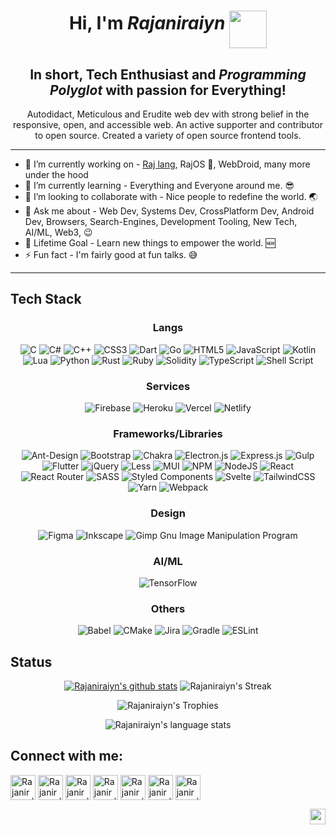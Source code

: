 <div align="center">

# Hi, I'm _Rajaniraiyn_ <img src="https://i.pinimg.com/originals/10/94/23/109423f76102e5e8f703b70612aaa98b.gif" width="60px" align="middle" />
  
## In short, Tech Enthusiast and _Programming Polyglot_ with passion for Everything!
  
  Autodidact, Meticulous and Erudite web dev with strong belief in the responsive, open, and accessible web. An active supporter and contributor to open source. Created a variety of open source frontend tools.
  
</div>

---

- 🔭 I’m currently working on - [Raj lang](https://dub.sh/raja-github-lang), RajOS 🤫, WebDroid, many more under the hood
- 🌱 I’m currently learning - Everything and Everyone around me. 😎 
- 👯 I’m looking to collaborate with - Nice people to redefine the world. 🌏
- 💬 Ask me about - Web Dev, Systems Dev, CrossPlatform Dev, Android Dev, Browsers, Search-Engines, Development Tooling, New Tech, AI/ML, Web3, 😉
- 🥅 Lifetime Goal - Learn new things to empower the world. 🆕
- ⚡ Fun fact - I'm fairly good at fun talks. 😅

---

## Tech Stack

<div align="center">

  ### Langs
![C](https://img.shields.io/badge/c-%2300599C.svg?style=flat&logo=c&logoColor=white) ![C#](https://img.shields.io/badge/c%23-%23239120.svg?style=flat&logo=c-sharp&logoColor=white) ![C++](https://img.shields.io/badge/c++-%2300599C.svg?style=flat&logo=c%2B%2B&logoColor=white) ![CSS3](https://img.shields.io/badge/css3-%231572B6.svg?style=flat&logo=css3&logoColor=white) ![Dart](https://img.shields.io/badge/dart-%230175C2.svg?style=flat&logo=dart&logoColor=white) ![Go](https://img.shields.io/badge/go-%2300ADD8.svg?style=flat&logo=go&logoColor=white) ![HTML5](https://img.shields.io/badge/html5-%23E34F26.svg?style=flat&logo=html5&logoColor=white) ![JavaScript](https://img.shields.io/badge/javascript-%23323330.svg?style=flat&logo=javascript&logoColor=%23F7DF1E) ![Kotlin](https://img.shields.io/badge/kotlin-%230095D5.svg?style=flat&logo=kotlin&logoColor=white) ![Lua](https://img.shields.io/badge/lua-%232C2D72.svg?style=flat&logo=lua&logoColor=white) ![Python](https://img.shields.io/badge/python-3670A0?style=flat&logo=python&logoColor=ffdd54) ![Rust](https://img.shields.io/badge/rust-%23000000.svg?style=flat&logo=rust&logoColor=white) ![Ruby](https://img.shields.io/badge/ruby-%23CC342D.svg?style=flat&logo=ruby&logoColor=white) ![Solidity](https://img.shields.io/badge/Solidity-%23363636.svg?style=flat&logo=solidity&logoColor=white) ![TypeScript](https://img.shields.io/badge/typescript-%23007ACC.svg?style=flat&logo=typescript&logoColor=white) ![Shell Script](https://img.shields.io/badge/shell_script-%23121011.svg?style=flat&logo=gnu-bash&logoColor=white)

  ### Services
![Firebase](https://img.shields.io/badge/firebase-%23039BE5.svg?style=flat&logo=firebase) ![Heroku](https://img.shields.io/badge/heroku-%23430098.svg?style=flat&logo=heroku&logoColor=white) ![Vercel](https://img.shields.io/badge/vercel-%23000000.svg?style=flat&logo=vercel&logoColor=white) ![Netlify](https://img.shields.io/badge/netlify-%23000000.svg?style=flat&logo=netlify&logoColor=#00C7B7)

  ### Frameworks/Libraries
![Ant-Design](https://img.shields.io/badge/-AntDesign-%230170FE?style=flat&logo=ant-design&logoColor=white) ![Bootstrap](https://img.shields.io/badge/bootstrap-%23563D7C.svg?style=flat&logo=bootstrap&logoColor=white) ![Chakra](https://img.shields.io/badge/chakra-%234ED1C5.svg?style=flat&logo=chakraui&logoColor=white) ![Electron.js](https://img.shields.io/badge/Electron-191970?style=flat&logo=Electron&logoColor=white) ![Express.js](https://img.shields.io/badge/express.js-%23404d59.svg?style=flat&logo=express&logoColor=%2361DAFB) ![Gulp](https://img.shields.io/badge/GULP-%23CF4647.svg?style=flat&logo=gulp&logoColor=white) ![Flutter](https://img.shields.io/badge/Flutter-%2302569B.svg?style=flat&logo=Flutter&logoColor=white) ![jQuery](https://img.shields.io/badge/jquery-%230769AD.svg?style=flat&logo=jquery&logoColor=white) ![Less](https://img.shields.io/badge/less-2B4C80?style=flat&logo=less&logoColor=white) ![MUI](https://img.shields.io/badge/MUI-%230081CB.svg?style=flat&logo=material-ui&logoColor=white) ![NPM](https://img.shields.io/badge/NPM-%23000000.svg?style=flat&logo=npm&logoColor=white) ![NodeJS](https://img.shields.io/badge/node.js-6DA55F?style=flat&logo=node.js&logoColor=white) ![React](https://img.shields.io/badge/react-%2320232a.svg?style=flat&logo=react&logoColor=%2361DAFB) ![React Router](https://img.shields.io/badge/React_Router-CA4245?style=flat&logo=react-router&logoColor=white) ![SASS](https://img.shields.io/badge/SASS-hotpink.svg?style=flat&logo=SASS&logoColor=white) ![Styled Components](https://img.shields.io/badge/styled--components-DB7093?style=flat&logo=styled-components&logoColor=white) ![Svelte](https://img.shields.io/badge/svelte-%23f1413d.svg?style=flat&logo=svelte&logoColor=white) ![TailwindCSS](https://img.shields.io/badge/tailwindcss-%2338B2AC.svg?style=flat&logo=tailwind-css&logoColor=white) ![Yarn](https://img.shields.io/badge/yarn-%232C8EBB.svg?style=flat&logo=yarn&logoColor=white) ![Webpack](https://img.shields.io/badge/webpack-%238DD6F9.svg?style=flat&logo=webpack&logoColor=black)

  ### Design
![Figma](https://img.shields.io/badge/figma-%23F24E1E.svg?style=flat&logo=figma&logoColor=white) ![Inkscape](https://img.shields.io/badge/Inkscape-e0e0e0?style=flat&logo=inkscape&logoColor=080A13) ![Gimp Gnu Image Manipulation Program](https://img.shields.io/badge/Gimp-657D8B?style=flat&logo=gimp&logoColor=FFFFFF) 

  ### AI/ML
![TensorFlow](https://img.shields.io/badge/TensorFlow-%23FF6F00.svg?style=flat&logo=TensorFlow&logoColor=white)

  ### Others
![Babel](https://img.shields.io/badge/Babel-F9DC3e?style=flat&logo=babel&logoColor=black) ![CMake](https://img.shields.io/badge/CMake-%23008FBA.svg?style=flat&logo=cmake&logoColor=white) ![Jira](https://img.shields.io/badge/jira-%230A0FFF.svg?style=flat&logo=jira&logoColor=white) ![Gradle](https://img.shields.io/badge/Gradle-02303A.svg?style=flat&logo=Gradle&logoColor=white) ![ESLint](https://img.shields.io/badge/ESLint-4B3263?style=flat&logo=eslint&logoColor=white)
  
  </div>
  
 ## Status

<div align="center">
  
  [![Rajaniraiyn's github stats](https://github-readme-stats.vercel.app/api?username=rajaniraiyn&show_icons=true&theme=github_dark)](https://github.com/rajaniraiyn?tab=repositories)
  ![Rajaniraiyn's Streak](http://github-readme-streak-stats.herokuapp.com?user=Rajaniraiyn&theme=github-dark&date_format=j%20M%5B%20Y%5D&border=FFFFFF&ring=4C8EDA&stroke=FFFFFF&dates=1D64D0)
  
  ![Rajaniraiyn's Trophies](https://github-profile-trophy.vercel.app/?username=Rajaniraiyn&rank=-B&column=-1&no-frame=true&margin-w=10)
  
  ![Rajaniraiyn's language stats](https://github-readme-stats.vercel.app/api/top-langs/?username=rajaniraiyn&theme=github_dark)
    
</div>
  
  
## Connect with me:

<div align="left">
  
  [<img align="middle" alt="Rajaniraiyn | Portfolio" width="40px" src="https://www.pngkey.com/png/full/131-1312432_website-logo-png-transparent-background-image-black-logo.png" />][website]
  [<img align="middle" alt="Rajaniraiyn | LinkedIn" width="40px" src="https://edent.github.io/SuperTinyIcons/images/svg/linkedin.svg" />][linkedin]
  [<img align="middle" alt="Rajaniraiyn | Twitter" width="40px" src="https://edent.github.io/SuperTinyIcons/images/svg/twitter.svg" />][twitter]
  [<img align="middle" alt="Rajaniraiyn | Instagram" width="40px" src="https://edent.github.io/SuperTinyIcons/images/svg/instagram.svg" />][instagram]
  [<img align="middle" alt="Rajaniraiyn | Codepen" width="40px" src="https://edent.github.io/SuperTinyIcons/images/svg/codepen.svg" />][codepen]
  [<img align="middle" alt="Rajaniraiyn | Youtube" width="40px" src="https://edent.github.io/SuperTinyIcons/images/svg/youtube.svg" />][youtube]
  [<img align="middle" alt="Rajaniraiyn | Dev Community" width="40px" src="https://edent.github.io/SuperTinyIcons/images/svg/dev_to.svg" />][dev_to]
  
  </div>

[website]: https://dub.sh/raja-portfolio
[linkedin]: https://dub.sh/raja-linkedin
[twitter]: https://dub.sh/raja-tweet
[instagram]: https://dub.sh/raja-insta
[codepen]: https://dub.sh/raja-codepen
[youtube]: https://dub.sh/raja-youtube
[dev_to]: https://dub.sh/raja-dev-to

<img align="right" src="https://komarev.com/ghpvc/?username=Rajaniraiyn" height="25px">
